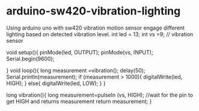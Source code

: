 # arduino-sw420-vibration-lighting
Using arduino uno with sw420 vibration motion sensor engage different lighting based on detected vibration level.
int led = 13;
int vs =9; // vibration sensor
 
void setup(){
  pinMode(led, OUTPUT);
  pinMode(vs, INPUT);
  Serial.begin(9600); 
 
}
void loop(){
  long measurement =vibration();
  delay(50);
  Serial.println(measurement);
  if (measurement > 1000){
    digitalWrite(led, HIGH);
  }
  else{
    digitalWrite(led, LOW); 
  }
}
 
long vibration(){
  long measurement=pulseIn (vs, HIGH);  //wait for the pin to get HIGH and returns measurement
  return measurement;
}        

